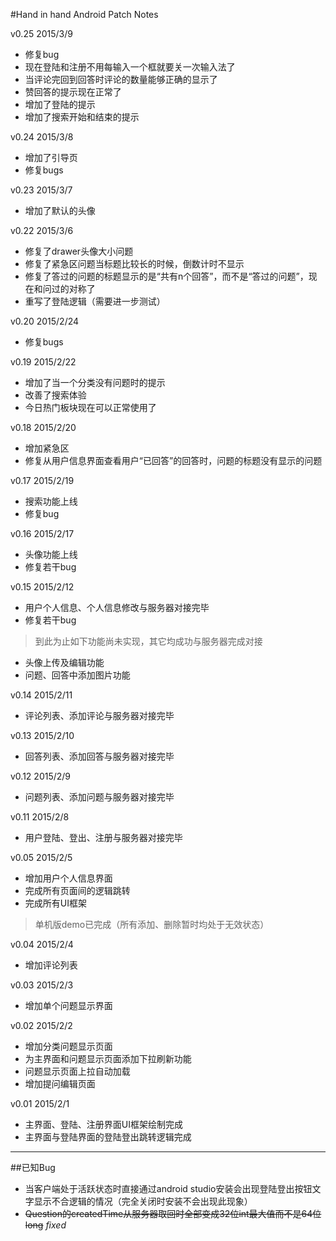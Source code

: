 #Hand in hand Android Patch Notes

v0.25 2015/3/9
- 修复bug
- 现在登陆和注册不用每输入一个框就要关一次输入法了
- 当评论完回到回答时评论的数量能够正确的显示了
- 赞回答的提示现在正常了
- 增加了登陆的提示
- 增加了搜索开始和结束的提示

v0.24 2015/3/8
- 增加了引导页
- 修复bugs

v0.23 2015/3/7
- 增加了默认的头像

v0.22 2015/3/6
- 修复了drawer头像大小问题
- 修复了紧急区问题当标题比较长的时候，倒数计时不显示
- 修复了答过的问题的标题显示的是“共有n个回答”，而不是“答过的问题”，现在和问过的对称了
- 重写了登陆逻辑（需要进一步测试）

v0.20 2015/2/24
- 修复bugs

v0.19 2015/2/22
- 增加了当一个分类没有问题时的提示
- 改善了搜索体验
- 今日热门板块现在可以正常使用了

v0.18 2015/2/20
- 增加紧急区
- 修复从用户信息界面查看用户“已回答”的回答时，问题的标题没有显示的问题

v0.17 2015/2/19
- 搜索功能上线
- 修复bug

v0.16 2015/2/17
- 头像功能上线
- 修复若干bug

v0.15 2015/2/12
- 用户个人信息、个人信息修改与服务器对接完毕
- 修复若干bug

> 到此为止如下功能尚未实现，其它均成功与服务器完成对接
- 头像上传及编辑功能
- 问题、回答中添加图片功能

v0.14 2015/2/11
- 评论列表、添加评论与服务器对接完毕

v0.13 2015/2/10
- 回答列表、添加回答与服务器对接完毕

v0.12 2015/2/9
- 问题列表、添加问题与服务器对接完毕

v0.11 2015/2/8
- 用户登陆、登出、注册与服务器对接完毕

v0.05 2015/2/5
- 增加用户个人信息界面
- 完成所有页面间的逻辑跳转
- 完成所有UI框架

> 单机版demo已完成（所有添加、删除暂时均处于无效状态）

v0.04 2015/2/4
- 增加评论列表

v0.03 2015/2/3
- 增加单个问题显示界面

v0.02 2015/2/2
- 增加分类问题显示页面
- 为主界面和问题显示页面添加下拉刷新功能
- 问题显示页面上拉自动加载
- 增加提问编辑页面

v0.01 2015/2/1
- 主界面、登陆、注册界面UI框架绘制完成
- 主界面与登陆界面的登陆登出跳转逻辑完成

---
##已知Bug
- 当客户端处于活跃状态时直接通过android studio安装会出现登陆登出按钮文字显示不合逻辑的情况（完全关闭时安装不会出现此现象）
- ~~Question的createdTime从服务器取回时全部变成32位int最大值而不是64位long~~ *fixed*